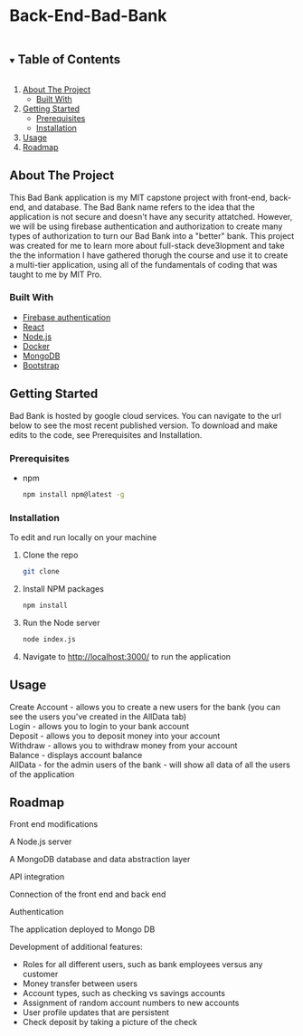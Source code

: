 # Back-End-Bad-Bank

<!-- TABLE OF CONTENTS -->
<details open="open">
  <summary><h2 style="display: inline-block">Table of Contents</h2></summary>
  <ol>
    <li>
      <a href="#about-the-project">About The Project</a>
      <ul>
        <li><a href="#built-with">Built With</a></li>
      </ul>
    </li>
    <li>
      <a href="#getting-started">Getting Started</a>
      <ul>
        <li><a href="#prerequisites">Prerequisites</a></li>
        <li><a href="#installation">Installation</a></li>
      </ul>
    </li>
    <li><a href="#usage">Usage</a></li>
    <li><a href="#roadmap">Roadmap</a></li>
  </ol>
</details>



<!-- ABOUT THE PROJECT -->
## About The Project
This Bad Bank application is my MIT capstone project with front-end, back-end, and database. The Bad Bank name refers to the idea that the application is not secure and doesn't have any security attatched. However, we will be using firebase authentication and authorization to create many types of authorization to turn our Bad Bank into a "better" bank. This project was created for me to learn more about full-stack deve3lopment and take the the information I have gathered thorugh the course and use it to create a multi-tier application, using all of the fundamentals of coding that was taught to me by MIT Pro.


### Built With
* [Firebase authentication](https://firebase.google.com/)
* [React](https://reactjs.org/)
* [Node.js](https://nodejs.org/en/)
* [Docker](https://www.docker.com/)
* [MongoDB](https://www.mongodb.com/)
* [Bootstrap](https://getbootstrap.com/)



<!-- GETTING STARTED -->
## Getting Started

Bad Bank is hosted by google cloud services. You can navigate to the url below to see the most recent published version. To download and make edits to the code, see Prerequisites and Installation.

### Prerequisites


* npm
  ```sh
  npm install npm@latest -g
  ```


### Installation
To edit and run locally on your machine

1. Clone the repo
   ```sh
   git clone 
   ```
2. Install NPM packages
   ```sh
   npm install
   ```
3. Run the Node server
   ```sh
   node index.js
   ```
4. Navigate to [http://localhost:3000/](http://localhost:3000/) to run the application


<!-- USAGE EXAMPLES -->
## Usage
Create Account - allows you to create a new users for the bank (you can see the users you've created in the AllData tab) <br />
Login - allows you to login to your bank account <br />
Deposit - allows you to deposit money into your account <br />
Withdraw - allows you to withdraw money from your account <br />
Balance - displays account balance <br />
AllData - for the admin users of the bank - will show all data of all the users of the application <br />
<!--
Use this space to show useful examples of how a project can be used. Additional screenshots, code examples and demos work well in this space. You may also link to more resources.

_For more examples, please refer to the [Documentation](https://example.com)_
-->


<!-- ROADMAP -->
## Roadmap

Front end modifications

A Node.js server 

A MongoDB database and data abstraction layer

API integration

Connection of the front end and back end

Authentication 

The application deployed to Mongo DB

Development of additional features:
* Roles for all different users, such as  bank employees versus any customer
* Money transfer between users
* Account types, such as checking vs savings accounts
* Assignment of random account numbers to new accounts
* User profile updates that are persistent
* Check deposit by taking a picture of the check
